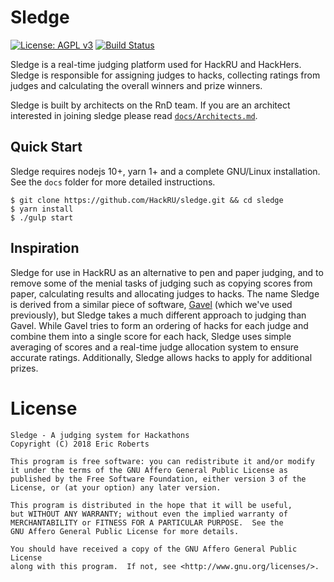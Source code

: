 # Sledge

[![License: AGPL v3](https://img.shields.io/badge/License-AGPL%20v3-blue.svg)](LICENSE)
[![Build Status](https://travis-ci.org/HackRU/sledge.svg?branch=master)](https://travis-ci.org/HackRU/sledge)

Sledge is a real-time judging platform used for HackRU and HackHers. Sledge is
responsible for assigning judges to hacks, collecting ratings from judges and
calculating the overall winners and prize winners.

Sledge is built by architects on the RnD team. If you are an architect
interested in joining sledge please read [`docs/Architects.md`][architects].

[architects]: docs/Contributing.md

## Quick Start

Sledge requires nodejs 10+, yarn 1+ and a complete GNU/Linux installation. See
the `docs` folder for more detailed instructions.

```
$ git clone https://github.com/HackRU/sledge.git && cd sledge
$ yarn install
$ ./gulp start
```

## Inspiration

Sledge for use in HackRU as an alternative to pen and paper judging, and to
remove some of the menial tasks of judging such as copying scores from paper,
calculating results and allocating judges to hacks. The name Sledge is derived
from a similar piece of software, [Gavel][gavel] (which we've used previously),
but Sledge takes a much different approach to judging than Gavel. While Gavel
tries to form an ordering of hacks for each judge and combine them into a single
score for each hack, Sledge uses simple averaging of scores and a real-time
judge allocation system to ensure accurate ratings. Additionally, Sledge allows
hacks to apply for additional prizes.

[gavel]: https://github.com/anishathalye/gavel

# License

```
Sledge - A judging system for Hackathons
Copyright (C) 2018 Eric Roberts

This program is free software: you can redistribute it and/or modify
it under the terms of the GNU Affero General Public License as
published by the Free Software Foundation, either version 3 of the
License, or (at your option) any later version.

This program is distributed in the hope that it will be useful,
but WITHOUT ANY WARRANTY; without even the implied warranty of
MERCHANTABILITY or FITNESS FOR A PARTICULAR PURPOSE.  See the
GNU Affero General Public License for more details.

You should have received a copy of the GNU Affero General Public License
along with this program.  If not, see <http://www.gnu.org/licenses/>.
```
